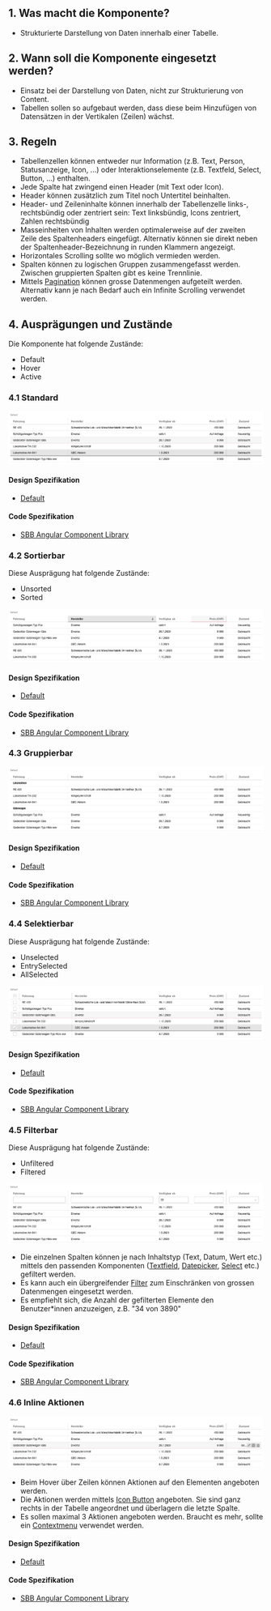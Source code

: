 ## 1. Was macht die Komponente?
* Strukturierte Darstellung von Daten innerhalb einer Tabelle.


## 2. Wann soll die Komponente eingesetzt werden?
* Einsatz bei der Darstellung von Daten, nicht zur Strukturierung von Content.
* Tabellen sollen so aufgebaut werden, dass diese beim Hinzufügen von Datensätzen in der Vertikalen (Zeilen) wächst.


## 3. Regeln
* Tabellenzellen können entweder nur Information (z.B. Text, Person, Statusanzeige, Icon, ...) oder Interaktionselemente (z.B. Textfeld, Select, Button, ...) enthalten.
* Jede Spalte hat zwingend einen Header (mit Text oder Icon).
* Header können zusätzlich zum Titel noch Untertitel beinhalten.
* Header- und Zeileninhalte können innerhalb der Tabellenzelle links-, rechtsbündig oder zentriert sein: Text linksbündig, Icons zentriert, Zahlen rechtsbündig
* Masseinheiten von Inhalten werden optimalerweise auf der zweiten Zeile des Spaltenheaders eingefügt. Alternativ können sie direkt neben der Spaltenheader-Bezeichnung in runden Klammern angezeigt.
* Horizontales Scrolling sollte wo möglich vermieden werden.
* Spalten können zu logischen Gruppen zusammengefasst werden. Zwischen gruppierten Spalten gibt es keine Trennlinie.
* Mittels [Pagination](https://digital.sbb.ch/de/webapps/components/pagination) können grosse Datenmengen aufgeteilt werden. Alternativ kann je nach Bedarf auch ein Infinite Scrolling verwendet werden.

## 4. Ausprägungen und Zustände
Die Komponente hat folgende Zustände:
* Default
* Hover
* Active

### 4.1 Standard
![Darstellung der Komponente Tabelle in der Standard Ausprägung](https://raw.githubusercontent.com/sbb-design-systems/design-system-webapp-documentation/master/documentation/components/table/images/Table_Default.png 'class: image')

#### Design Spezifikation
* [Default](https://www.sketch.com/s/36ab4f9f-f7f8-436e-9d7e-0f2088e52e04/a/L0b3V3y#Inspector)

#### Code Spezifikation
* [SBB Angular Component Library](https://sbb-angular.app.sbb.ch/business/components/table)

### 4.2 Sortierbar
Diese Ausprägung hat folgende Zustände:
* Unsorted
* Sorted

![Darstellung der Komponente Tabelle in der Ausprägung Sortierbar](https://raw.githubusercontent.com/sbb-design-systems/design-system-webapp-documentation/master/documentation/components/table/images/Table_Sortable.png 'class: image')

#### Design Spezifikation
* [Default](https://www.sketch.com/s/36ab4f9f-f7f8-436e-9d7e-0f2088e52e04/a/7yV3j3Y#Inspector)

#### Code Spezifikation
* [SBB Angular Component Library](https://sbb-angular.app.sbb.ch/business/components/table)

### 4.3 Gruppierbar
![Darstellung der Komponente Tabelle in der Ausprägung Gruppierbar](https://raw.githubusercontent.com/sbb-design-systems/design-system-webapp-documentation/master/documentation/components/table/images/Table_Groupable.png 'class: image')

#### Design Spezifikation
* [Default](https://www.sketch.com/s/36ab4f9f-f7f8-436e-9d7e-0f2088e52e04/a/ygLDjDq#Inspector)

#### Code Spezifikation
* [SBB Angular Component Library](https://sbb-angular.app.sbb.ch/business/components/table)

### 4.4 Selektierbar
Diese Ausprägung hat folgende Zustände:
* Unselected
* EntrySelected
* AllSelected 

![Darstellung der Komponente Tabelle in der Ausprägung Selektierbar](https://raw.githubusercontent.com/sbb-design-systems/design-system-webapp-documentation/master/documentation/components/table/images/Table_Selectable.png 'class: image')

#### Design Spezifikation
* [Default](https://www.sketch.com/s/36ab4f9f-f7f8-436e-9d7e-0f2088e52e04/a/9P53z3p#Inspector)

#### Code Spezifikation
* [SBB Angular Component Library](https://sbb-angular.app.sbb.ch/business/components/table)

### 4.5 Filterbar
Diese Ausprägung hat folgende Zustände:
* Unfiltered
* Filtered

![Darstellung der Komponente Tabelle in der Ausprägung Filterbar](https://raw.githubusercontent.com/sbb-design-systems/design-system-webapp-documentation/master/documentation/components/table/images/Table_Filterable.png 'class: image')

* Die einzelnen Spalten können je nach Inhaltstyp (Text, Datum, Wert etc.) mittels den passenden Komponenten ([Textfield](https://digital.sbb.ch/de/webapps/components/textfield), [Datepicker](https://digital.sbb.ch/de/webapps/components/datepicker), [Select](https://digital.sbb.ch/de/webapps/components/select) etc.) gefiltert werden.
* Es kann auch ein übergreifender [Filter](https://digital.sbb.ch/de/webapps/modules/filter) zum Einschränken von grossen Datenmengen eingesetzt werden.
* Es empfiehlt sich, die Anzahl der gefilterten Elemente den Benutzer*innen anzuzeigen, z.B. "34 von 3890"

#### Design Spezifikation
* [Default](https://www.sketch.com/s/36ab4f9f-f7f8-436e-9d7e-0f2088e52e04/a/PGRjqjP#Inspector)

#### Code Spezifikation
* [SBB Angular Component Library](https://sbb-angular.app.sbb.ch/business/components/table)

### 4.6 Inline Aktionen
![Darstellung der Komponente Tabelle in der Ausprägung mit Inline Aktionen](https://raw.githubusercontent.com/sbb-design-systems/design-system-webapp-documentation/master/documentation/components/table/images/Table_Actions.png 'class: image')

* Beim Hover über Zeilen können Aktionen auf den Elementen angeboten werden.
* Die Aktionen werden mittels [Icon Button](https://digital.sbb.ch/de/webapps/components/button) angeboten. Sie sind ganz rechts in der Tabelle angeordnet und überlagern die letzte Spalte.
* Es sollen maximal 3 Aktionen angeboten werden. Braucht es mehr, sollte ein [Contextmenu](https://digital.sbb.ch/de/webapps/components/contextmenu) verwendet werden.

#### Design Spezifikation
* [Default](https://www.sketch.com/s/36ab4f9f-f7f8-436e-9d7e-0f2088e52e04/a/g07K3Ka#Inspector)

#### Code Spezifikation
* [SBB Angular Component Library](https://sbb-angular.app.sbb.ch/business/components/table)

